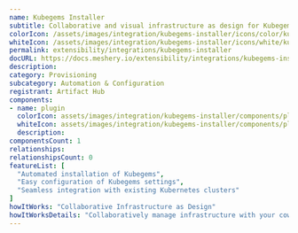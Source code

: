 ```yaml
---
name: Kubegems Installer
subtitle: Collaborative and visual infrastructure as design for Kubegems Installer
colorIcon: /assets/images/integration/kubegems-installer/icons/color/kubegems-installer-color.svg
whiteIcon: /assets/images/integration/kubegems-installer/icons/white/kubegems-installer-white.svg
permalink: extensibility/integrations/kubegems-installer
docURL: https://docs.meshery.io/extensibility/integrations/kubegems-installer
description: 
category: Provisioning
subcategory: Automation & Configuration
registrant: Artifact Hub
components: 
- name: plugin
  colorIcon: assets/images/integration/kubegems-installer/components/plugin/icons/color/plugin-color.svg
  whiteIcon: assets/images/integration/kubegems-installer/components/plugin/icons/white/plugin-white.svg
  description: 
componentsCount: 1
relationships: 
relationshipsCount: 0
featureList: [
  "Automated installation of Kubegems",
  "Easy configuration of Kubegems settings",
  "Seamless integration with existing Kubernetes clusters"
]
howItWorks: "Collaborative Infrastructure as Design"
howItWorksDetails: "Collaboratively manage infrastructure with your coworkers synchronously sharing the same designs."
---
```

